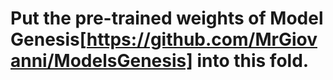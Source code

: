 # Put the pre-trained weights of Model Genesis[https://github.com/MrGiovanni/ModelsGenesis] into this fold.
